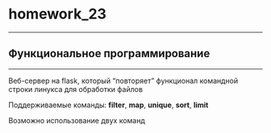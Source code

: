 # homework_23

---

## Функциональное программирование

---

Веб-сервер на flask, который “повторяет” функционал командной строки линукса для обработки файлов

Поддерживаемые команды: **filter**, **map**, **unique**, **sort**, **limit**

Возможно использование двух команд